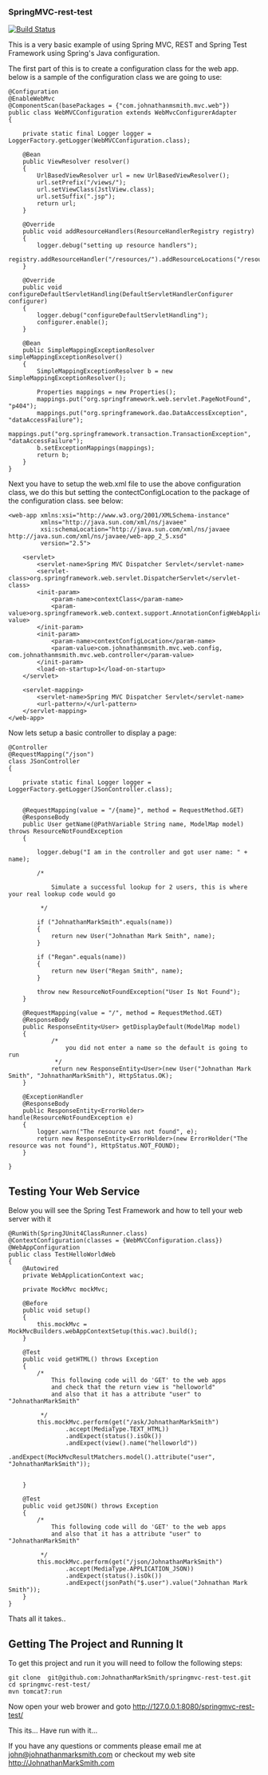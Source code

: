 ### SpringMVC-rest-test
[![Build Status](https://www.travis-ci.org/soloveshare/mvcmock.svg?branch=master)](https://www.travis-ci.org/soloveshare/mvcmock)

This is a very basic example of using Spring MVC, REST and Spring Test Framework using Spring's Java configuration.

The first part of this is to create a configuration class for the web app.  below is a sample of the configuration class we are going to use:


    @Configuration
    @EnableWebMvc
    @ComponentScan(basePackages = {"com.johnathanmsmith.mvc.web"})
    public class WebMVCConfiguration extends WebMvcConfigurerAdapter
    {

        private static final Logger logger = LoggerFactory.getLogger(WebMVCConfiguration.class);

        @Bean
        public ViewResolver resolver()
        {
            UrlBasedViewResolver url = new UrlBasedViewResolver();
            url.setPrefix("/views/");
            url.setViewClass(JstlView.class);
            url.setSuffix(".jsp");
            return url;
        }

        @Override
        public void addResourceHandlers(ResourceHandlerRegistry registry)
        {
            logger.debug("setting up resource handlers");
            registry.addResourceHandler("/resources/").addResourceLocations("/resources/**");
        }

        @Override
        public void configureDefaultServletHandling(DefaultServletHandlerConfigurer configurer)
        {
            logger.debug("configureDefaultServletHandling");
            configurer.enable();
        }

        @Bean
        public SimpleMappingExceptionResolver simpleMappingExceptionResolver()
        {
            SimpleMappingExceptionResolver b = new SimpleMappingExceptionResolver();

            Properties mappings = new Properties();
            mappings.put("org.springframework.web.servlet.PageNotFound", "p404");
            mappings.put("org.springframework.dao.DataAccessException", "dataAccessFailure");
            mappings.put("org.springframework.transaction.TransactionException", "dataAccessFailure");
            b.setExceptionMappings(mappings);
            return b;
        }
    }


Next you have to setup the web.xml file to use the above configuration class, we do this but setting the contectConfigLocation to the package of the configuration class. see below:

    <web-app xmlns:xsi="http://www.w3.org/2001/XMLSchema-instance"
             xmlns="http://java.sun.com/xml/ns/javaee"
             xsi:schemaLocation="http://java.sun.com/xml/ns/javaee http://java.sun.com/xml/ns/javaee/web-app_2_5.xsd"
             version="2.5">

        <servlet>
            <servlet-name>Spring MVC Dispatcher Servlet</servlet-name>
            <servlet-class>org.springframework.web.servlet.DispatcherServlet</servlet-class>
            <init-param>
                <param-name>contextClass</param-name>
                <param-value>org.springframework.web.context.support.AnnotationConfigWebApplicationContext</param-value>
            </init-param>
            <init-param>
                <param-name>contextConfigLocation</param-name>
                <param-value>com.johnathanmsmith.mvc.web.config, com.johnathanmsmith.mvc.web.controller</param-value>
            </init-param>
            <load-on-startup>1</load-on-startup>
        </servlet>

        <servlet-mapping>
            <servlet-name>Spring MVC Dispatcher Servlet</servlet-name>
            <url-pattern>/</url-pattern>
        </servlet-mapping>
    </web-app>

Now lets setup a basic controller to display a page:

    @Controller
    @RequestMapping("/json")
    class JSonController
    {

        private static final Logger logger = LoggerFactory.getLogger(JSonController.class);


        @RequestMapping(value = "/{name}", method = RequestMethod.GET)
        @ResponseBody
        public User getName(@PathVariable String name, ModelMap model) throws ResourceNotFoundException
        {

            logger.debug("I am in the controller and got user name: " + name);

            /*

                Simulate a successful lookup for 2 users, this is where your real lookup code would go

             */

            if ("JohnathanMarkSmith".equals(name))
            {
                return new User("Johnathan Mark Smith", name);
            }

            if ("Regan".equals(name))
            {
                return new User("Regan Smith", name);
            }

            throw new ResourceNotFoundException("User Is Not Found");
        }

        @RequestMapping(value = "/", method = RequestMethod.GET)
        @ResponseBody
        public ResponseEntity<User> getDisplayDefault(ModelMap model)
        {
                /*
                    you did not enter a name so the default is going to run
                 */
                return new ResponseEntity<User>(new User("Johnathan Mark Smith", "JohnathanMarkSmith"), HttpStatus.OK);
        }

        @ExceptionHandler
        @ResponseBody
        public ResponseEntity<ErrorHolder> handle(ResourceNotFoundException e)
        {
            logger.warn("The resource was not found", e);
            return new ResponseEntity<ErrorHolder>(new ErrorHolder("The resource was not found"), HttpStatus.NOT_FOUND);
        }

    }

## Testing Your Web Service

Below you will see the Spring Test Framework and how to tell your web server with it

    @RunWith(SpringJUnit4ClassRunner.class)
    @ContextConfiguration(classes = {WebMVCConfiguration.class})
    @WebAppConfiguration
    public class TestHelloWorldWeb
    {
        @Autowired
        private WebApplicationContext wac;

        private MockMvc mockMvc;

        @Before
        public void setup()
        {
            this.mockMvc = MockMvcBuilders.webAppContextSetup(this.wac).build();
        }

        @Test
        public void getHTML() throws Exception
        {
            /*
                This following code will do 'GET' to the web apps
                and check that the return view is "helloworld"
                and also that it has a attribute "user" to "JohnathanMarkSmith"

             */
            this.mockMvc.perform(get("/ask/JohnathanMarkSmith")
                    .accept(MediaType.TEXT_HTML))
                    .andExpect(status().isOk())
                    .andExpect(view().name("helloworld"))
                    .andExpect(MockMvcResultMatchers.model().attribute("user", "JohnathanMarkSmith"));


        }

        @Test
        public void getJSON() throws Exception
        {
            /*
                This following code will do 'GET' to the web apps
                and also that it has a attribute "user" to "JohnathanMarkSmith"

             */
            this.mockMvc.perform(get("/json/JohnathanMarkSmith")
                    .accept(MediaType.APPLICATION_JSON))
                    .andExpect(status().isOk())
                    .andExpect(jsonPath("$.user").value("Johnathan Mark Smith"));
        }
    }


Thats all it takes..

## Getting The Project and Running It

To get this project and run it you will need to follow the following steps:

    git clone  git@github.com:JohnathanMarkSmith/springmvc-rest-test.git
    cd springmvc-rest-test/
    mvn tomcat7:run

Now open your web brower and goto http://127.0.0.1:8080/springmvc-rest-test/

This its... Have run with it...


If you have any questions or comments please email me at john@johnathanmarksmith.com or checkout my web site http://JohnathanMarkSmith.com

